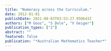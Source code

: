 ```yaml
---
title: "Numeracy across the Curriculum."
date: 2012-01-01
publishDate: 2021-08-03T03:53:27.950643Z
authors: ["M Goos", "S Dole", "V Geiger"]
publication_types: ["2"]
abstract: ""
featured: false
publication: "*Australian Mathematics Teacher*"
---
```


